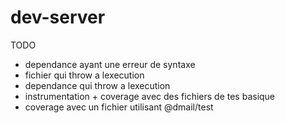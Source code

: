 # dev-server

TODO

* dependance ayant une erreur de syntaxe
* fichier qui throw a lexecution
* dependance qui throw a lexecution
* instrumentation + coverage avec des fichiers de tes basique
* coverage avec un fichier utilisant @dmail/test
